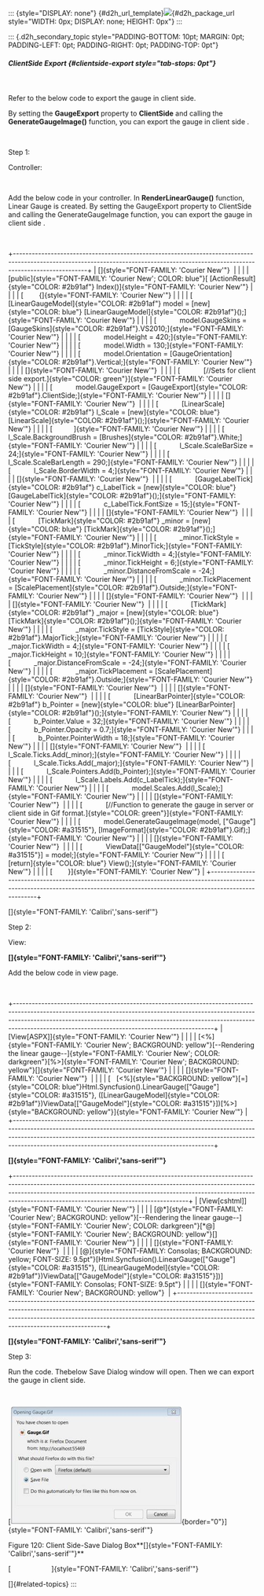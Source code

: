 ::: {style="DISPLAY: none"}
[](ms-xhelp:///?Id=d2h_url_template){#d2h_url_template}![](!package_url!){#d2h_package_url style="WIDTH: 0px; DISPLAY: none; HEIGHT: 0px"}
:::

::: {.d2h_secondary_topic style="PADDING-BOTTOM: 10pt; MARGIN: 0pt; PADDING-LEFT: 0pt; PADDING-RIGHT: 0pt; PADDING-TOP: 0pt"}
##### ClientSide Export {#clientside-export style="tab-stops: 0pt"}

 

Refer to the below code to export the gauge in client side.

By setting the **GaugeExport** property to **ClientSide** and calling the **GenerateGaugeImage()** function, you can export the gauge in client side .

 

Step 1:

Controller:

 

Add the below code in your controller. In **RenderLinearGauge()** function, Linear Gauge is created. By setting the GaugeExport property to ClientSide and calling the GenerateGaugeImage function, you can export the gauge in client side .

 

+-----------------------------------------------------------------------------------------------------------------------------------------------------------------------------------+
| []{style="FONT-FAMILY: 'Courier New'"}                                                                                                                                            |
|                                                                                                                                                                                   |
| [public]{style="FONT-FAMILY: 'Courier New'; COLOR: blue"}[ [ActionResult]{style="COLOR: #2b91af"} Index()]{style="FONT-FAMILY: 'Courier New'"}                                    |
|                                                                                                                                                                                   |
| [        {]{style="FONT-FAMILY: 'Courier New'"}                                                                                                                                   |
|                                                                                                                                                                                   |
| [            [LinearGaugeModel]{style="COLOR: #2b91af"} model = [new]{style="COLOR: blue"} [LinearGaugeModel]{style="COLOR: #2b91af"}();]{style="FONT-FAMILY: 'Courier New'"}     |
|                                                                                                                                                                                   |
| [            model.GaugeSkins = [GaugeSkins]{style="COLOR: #2b91af"}.VS2010;]{style="FONT-FAMILY: 'Courier New'"}                                                                 |
|                                                                                                                                                                                   |
| [            model.Height = 420;]{style="FONT-FAMILY: 'Courier New'"}                                                                                                             |
|                                                                                                                                                                                   |
| [            model.Width = 130;]{style="FONT-FAMILY: 'Courier New'"}                                                                                                              |
|                                                                                                                                                                                   |
| [            model.Orientation = [GaugeOrientation]{style="COLOR: #2b91af"}.Vertical;]{style="FONT-FAMILY: 'Courier New'"}                                                        |
|                                                                                                                                                                                   |
| []{style="FONT-FAMILY: 'Courier New'"}                                                                                                                                            |
|                                                                                                                                                                                   |
| [            [//Sets for client side export.]{style="COLOR: green"}]{style="FONT-FAMILY: 'Courier New'"}                                                                          |
|                                                                                                                                                                                   |
| [            model.GaugeExport = [GaugeExport]{style="COLOR: #2b91af"}.ClientSide;]{style="FONT-FAMILY: 'Courier New'"}                                                           |
|                                                                                                                                                                                   |
| []{style="FONT-FAMILY: 'Courier New'"}                                                                                                                                            |
|                                                                                                                                                                                   |
| [            [LinearScale]{style="COLOR: #2b91af"} l_Scale = [new]{style="COLOR: blue"} [LinearScale]{style="COLOR: #2b91af"}();]{style="FONT-FAMILY: 'Courier New'"}             |
|                                                                                                                                                                                   |
| [           ]{style="FONT-FAMILY: 'Courier New'"}                                                                                                                                 |
|                                                                                                                                                                                   |
| [            l_Scale.BackgroundBrush = [Brushes]{style="COLOR: #2b91af"}.White;]{style="FONT-FAMILY: 'Courier New'"}                                                              |
|                                                                                                                                                                                   |
| [            l_Scale.ScaleBarSize = 24;]{style="FONT-FAMILY: 'Courier New'"}                                                                                                      |
|                                                                                                                                                                                   |
| [            l_Scale.ScaleBarLength = 290;]{style="FONT-FAMILY: 'Courier New'"}                                                                                                   |
|                                                                                                                                                                                   |
| [            l_Scale.BorderWidth = 4;]{style="FONT-FAMILY: 'Courier New'"}                                                                                                        |
|                                                                                                                                                                                   |
| []{style="FONT-FAMILY: 'Courier New'"}                                                                                                                                            |
|                                                                                                                                                                                   |
| [            [GaugeLabelTick]{style="COLOR: #2b91af"} c_LabelTick = [new]{style="COLOR: blue"} [GaugeLabelTick]{style="COLOR: #2b91af"}();]{style="FONT-FAMILY: 'Courier New'"}   |
|                                                                                                                                                                                   |
| [            c_LabelTick.FontSize = 15;]{style="FONT-FAMILY: 'Courier New'"}                                                                                                      |
|                                                                                                                                                                                   |
| []{style="FONT-FAMILY: 'Courier New'"}                                                                                                                                            |
|                                                                                                                                                                                   |
| [            [TickMark]{style="COLOR: #2b91af"} \_minor = [new]{style="COLOR: blue"} [TickMark]{style="COLOR: #2b91af"}();]{style="FONT-FAMILY: 'Courier New'"}                   |
|                                                                                                                                                                                   |
| [            \_minor.TickStyle = [TickStyle]{style="COLOR: #2b91af"}.MinorTick;]{style="FONT-FAMILY: 'Courier New'"}                                                              |
|                                                                                                                                                                                   |
| [            \_minor.TickWidth = 4;]{style="FONT-FAMILY: 'Courier New'"}                                                                                                          |
|                                                                                                                                                                                   |
| [            \_minor.TickHeight = 6;]{style="FONT-FAMILY: 'Courier New'"}                                                                                                         |
|                                                                                                                                                                                   |
| [            \_minor.DistanceFromScale = -24;]{style="FONT-FAMILY: 'Courier New'"}                                                                                                |
|                                                                                                                                                                                   |
| [            \_minor.TickPlacement = [ScalePlacement]{style="COLOR: #2b91af"}.Outside;]{style="FONT-FAMILY: 'Courier New'"}                                                       |
|                                                                                                                                                                                   |
| []{style="FONT-FAMILY: 'Courier New'"}                                                                                                                                            |
|                                                                                                                                                                                   |
| []{style="FONT-FAMILY: 'Courier New'"}                                                                                                                                            |
|                                                                                                                                                                                   |
| [            [TickMark]{style="COLOR: #2b91af"} \_major = [new]{style="COLOR: blue"} [TickMark]{style="COLOR: #2b91af"}();]{style="FONT-FAMILY: 'Courier New'"}                   |
|                                                                                                                                                                                   |
| [            \_major.TickStyle = [TickStyle]{style="COLOR: #2b91af"}.MajorTick;]{style="FONT-FAMILY: 'Courier New'"}                                                              |
|                                                                                                                                                                                   |
| [            \_major.TickWidth = 4;]{style="FONT-FAMILY: 'Courier New'"}                                                                                                          |
|                                                                                                                                                                                   |
| [            \_major.TickHeight = 10;]{style="FONT-FAMILY: 'Courier New'"}                                                                                                        |
|                                                                                                                                                                                   |
| [            \_major.DistanceFromScale = -24;]{style="FONT-FAMILY: 'Courier New'"}                                                                                                |
|                                                                                                                                                                                   |
| [            \_major.TickPlacement = [ScalePlacement]{style="COLOR: #2b91af"}.Outside;]{style="FONT-FAMILY: 'Courier New'"}                                                       |
|                                                                                                                                                                                   |
| []{style="FONT-FAMILY: 'Courier New'"}                                                                                                                                            |
|                                                                                                                                                                                   |
| []{style="FONT-FAMILY: 'Courier New'"}                                                                                                                                            |
|                                                                                                                                                                                   |
| [            [LinearBarPointer]{style="COLOR: #2b91af"} b_Pointer = [new]{style="COLOR: blue"} [LinearBarPointer]{style="COLOR: #2b91af"}();]{style="FONT-FAMILY: 'Courier New'"} |
|                                                                                                                                                                                   |
| [            b_Pointer.Value = 32;]{style="FONT-FAMILY: 'Courier New'"}                                                                                                           |
|                                                                                                                                                                                   |
| [            b_Pointer.Opacity = 0.7;]{style="FONT-FAMILY: 'Courier New'"}                                                                                                        |
|                                                                                                                                                                                   |
| [            b_Pointer.PointerWidth = 18;]{style="FONT-FAMILY: 'Courier New'"}                                                                                                    |
|                                                                                                                                                                                   |
| []{style="FONT-FAMILY: 'Courier New'"}                                                                                                                                            |
|                                                                                                                                                                                   |
| [            l_Scale.Ticks.Add(\_minor);]{style="FONT-FAMILY: 'Courier New'"}                                                                                                     |
|                                                                                                                                                                                   |
| [            l_Scale.Ticks.Add(\_major);]{style="FONT-FAMILY: 'Courier New'"}                                                                                                     |
|                                                                                                                                                                                   |
| [            l_Scale.Pointers.Add(b_Pointer);]{style="FONT-FAMILY: 'Courier New'"}                                                                                                |
|                                                                                                                                                                                   |
| [            l_Scale.Labels.Add(c_LabelTick);]{style="FONT-FAMILY: 'Courier New'"}                                                                                                |
|                                                                                                                                                                                   |
| [            model.Scales.Add(l_Scale);]{style="FONT-FAMILY: 'Courier New'"}                                                                                                      |
|                                                                                                                                                                                   |
| []{style="FONT-FAMILY: 'Courier New'"}                                                                                                                                            |
|                                                                                                                                                                                   |
| [            [//Function to generate the gauge in server or client side in Gif format.]{style="COLOR: green"}]{style="FONT-FAMILY: 'Courier New'"}                                |
|                                                                                                                                                                                   |
| [            model.GenerateGaugeImage(model, [\"Gauge\"]{style="COLOR: #a31515"}, [ImageFormat]{style="COLOR: #2b91af"}.Gif);]{style="FONT-FAMILY: 'Courier New'"}                |
|                                                                                                                                                                                   |
| []{style="FONT-FAMILY: 'Courier New'"}                                                                                                                                            |
|                                                                                                                                                                                   |
| [            ViewData\[[\"GaugeModel\"]{style="COLOR: #a31515"}\] = model;]{style="FONT-FAMILY: 'Courier New'"}                                                                   |
|                                                                                                                                                                                   |
| [            [return]{style="COLOR: blue"} View();]{style="FONT-FAMILY: 'Courier New'"}                                                                                           |
|                                                                                                                                                                                   |
| [        }]{style="FONT-FAMILY: 'Courier New'"}                                                                                                                                   |
+-----------------------------------------------------------------------------------------------------------------------------------------------------------------------------------+

[]{style="FONT-FAMILY: 'Calibri','sans-serif'"} 

Step 2:

View:

**[]{style="FONT-FAMILY: 'Calibri','sans-serif'"}** 

Add the below code in view page.

 

+---------------------------------------------------------------------------------------------------------------------------------------------------------------------------------------------------------------------------------------------------------------------------------------------------------+
| [View\[ASPX\]]{style="FONT-FAMILY: 'Courier New'"}                                                                                                                                                                                                                                                      |
|                                                                                                                                                                                                                                                                                                         |
| [\<%]{style="FONT-FAMILY: 'Courier New'; BACKGROUND: yellow"}[\--Rendering the linear gauge\--]{style="FONT-FAMILY: 'Courier New'; COLOR: darkgreen"}[%\>]{style="FONT-FAMILY: 'Courier New'; BACKGROUND: yellow"}[]{style="FONT-FAMILY: 'Courier New'"}                                                |
|                                                                                                                                                                                                                                                                                                         |
| []{style="FONT-FAMILY: 'Courier New'"}                                                                                                                                                                                                                                                                  |
|                                                                                                                                                                                                                                                                                                         |
| [   [\<%]{style="BACKGROUND: yellow"}[=]{style="COLOR: blue"}Html.Syncfusion().LinearGauge([\"Gauge\"]{style="COLOR: #a31515"}, ([LinearGaugeModel]{style="COLOR: #2b91af"})ViewData\[[\"GaugeModel\"]{style="COLOR: #a31515"}\])[%\>]{style="BACKGROUND: yellow"}]{style="FONT-FAMILY: 'Courier New'"} |
+---------------------------------------------------------------------------------------------------------------------------------------------------------------------------------------------------------------------------------------------------------------------------------------------------------+

**[]{style="FONT-FAMILY: 'Calibri','sans-serif'"}** 

+-------------------------------------------------------------------------------------------------------------------------------------------------------------------------------------------------------------------------------------------------------------------------------------------------+
| [View\[cshtml\]]{style="FONT-FAMILY: 'Courier New'"}                                                                                                                                                                                                                                            |
|                                                                                                                                                                                                                                                                                                 |
| [@\*]{style="FONT-FAMILY: 'Courier New'; BACKGROUND: yellow"}[\--Rendering the linear gauge\--]{style="FONT-FAMILY: 'Courier New'; COLOR: darkgreen"}[\*@]{style="FONT-FAMILY: 'Courier New'; BACKGROUND: yellow"}[]{style="FONT-FAMILY: 'Courier New'"}                                        |
|                                                                                                                                                                                                                                                                                                 |
| []{style="FONT-FAMILY: 'Courier New'"}                                                                                                                                                                                                                                                          |
|                                                                                                                                                                                                                                                                                                 |
| [@]{style="FONT-FAMILY: Consolas; BACKGROUND: yellow; FONT-SIZE: 9.5pt"}[Html.Syncfusion().LinearGauge([\"Gauge\"]{style="COLOR: #a31515"}, ([LinearGaugeModel]{style="COLOR: #2b91af"})ViewData\[[\"GaugeModel\"]{style="COLOR: #a31515"}\])]{style="FONT-FAMILY: Consolas; FONT-SIZE: 9.5pt"} |
|                                                                                                                                                                                                                                                                                                 |
| []{style="FONT-FAMILY: 'Courier New'; BACKGROUND: yellow"}                                                                                                                                                                                                                                      |
+-------------------------------------------------------------------------------------------------------------------------------------------------------------------------------------------------------------------------------------------------------------------------------------------------+

**[]{style="FONT-FAMILY: 'Calibri','sans-serif'"}** 

Step 3:

Run the code. Thebelow Save Dialog window will open. Then we can export the gauge in client side.

 

[![Description: C:\\Users\\krishnarajd\\Desktop\\Documents_Updated\\GaugeImages\\window.png](ImagesExt/image57_104.jpg){border="0"}]{style="FONT-FAMILY: 'Calibri','sans-serif'"}

Figure 120: Client Side-Save Dialog Box**[]{style="FONT-FAMILY: 'Calibri','sans-serif'"}**

[                     ]{style="FONT-FAMILY: 'Calibri','sans-serif'"}

[]{#related-topics}
:::

